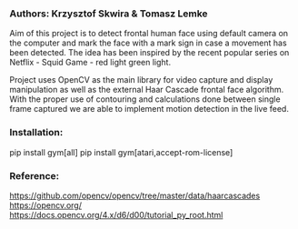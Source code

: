 <h3>
Authors: Krzysztof Skwira & Tomasz Lemke
</h3>
Aim of this project is to detect frontal human face using default camera on the computer and mark the face with a mark sign in case a movement has been detected. 
The idea has been inspired by the recent popular series on Netflix - Squid Game - red light green light.

Project uses OpenCV as the main library for video capture and display manipulation as well as the external Haar Cascade frontal face algorithm.
With the proper use of contouring and calculations done between single frame captured we are able to implement motion detection in the live feed.

<h3>
Installation: 
</h3>

pip install gym[all]
pip install gym[atari,accept-rom-license]

<h3>
Reference:
</h3>

https://github.com/opencv/opencv/tree/master/data/haarcascades \
https://opencv.org/ \
https://docs.opencv.org/4.x/d6/d00/tutorial_py_root.html
